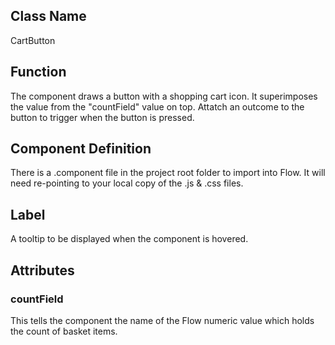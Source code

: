## Class Name
CartButton

## Function
The component draws a button with a shopping cart icon.
It superimposes the value from the "countField" value on top.
Attatch an outcome to the button to trigger when the button is pressed.

## Component Definition
There is a .component file in the project root folder to import into Flow.
It will need re-pointing to your local copy of the .js & .css files.

## Label
A tooltip to be displayed when the component is hovered.

## Attributes
### countField
This tells the component the name of the Flow numeric value which holds the count of basket items.

